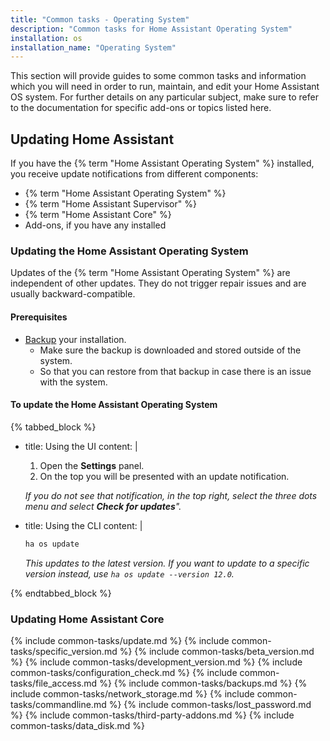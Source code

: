 ```yaml
---
title: "Common tasks - Operating System"
description: "Common tasks for Home Assistant Operating System"
installation: os
installation_name: "Operating System"
---
```

This section will provide guides to some common tasks and information which you will need in order to run, maintain, and edit your Home Assistant OS system. For further details on any particular subject, make sure to refer to the documentation for specific add-ons or topics listed here.

## Updating Home Assistant

If you have the {% term "Home Assistant Operating System" %} installed, you receive update notifications from different components:

- {% term "Home Assistant Operating System" %}
- {% term "Home Assistant Supervisor" %}
- {% term "Home Assistant Core" %}
- Add-ons, if you have any installed

### Updating the Home Assistant Operating System

Updates of the {% term "Home Assistant Operating System" %} are independent of other updates. They do not trigger repair issues and are usually backward-compatible.

#### Prerequisites

- [Backup](/common-tasks/os/#backups) your installation.
  - Make sure the backup is downloaded and stored outside of the system.
  - So that you can restore from that backup in case there is an issue with the system.

#### To update the Home Assistant Operating System

{% tabbed_block %}

- title: Using the UI
  content: |

    1. Open the **Settings** panel.
    2. On the top you will be presented with an update notification.

    _If you do not see that notification, in the top right, select the three dots menu and select **Check for updates**"._

- title: Using the CLI
  content: |

    ```bash
    ha os update
    ```

    _This updates to the latest version. If you want to update to a specific version instead, use  `ha os update --version 12.0`._

{% endtabbed_block %}

### Updating Home Assistant Core

{% include common-tasks/update.md %}
{% include common-tasks/specific_version.md %}
{% include common-tasks/beta_version.md %}
{% include common-tasks/development_version.md %}
{% include common-tasks/configuration_check.md %}
{% include common-tasks/file_access.md %}
{% include common-tasks/backups.md %}
{% include common-tasks/network_storage.md %}
{% include common-tasks/commandline.md %}
{% include common-tasks/lost_password.md %}
{% include common-tasks/third-party-addons.md %}
{% include common-tasks/data_disk.md %}
